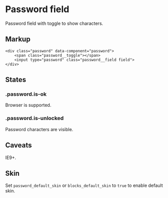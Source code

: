 # Password field

Password field with toggle to show characters.


## Markup

	<div class="password" data-component="password">
		<span class="password__toggle"></span>
		<input type="password" class="password__field field">
	</div>


## States

### .password.is-ok

Browser is supported.

### .password.is-unlocked

Password characters are visible.


## Caveats

IE9+.


## Skin

Set `password_default_skin` or `blocks_default_skin` to `true` to enable default skin.
